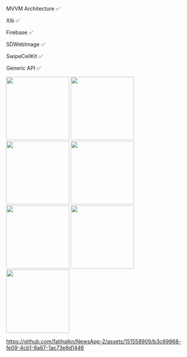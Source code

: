 MVVM Architecture ✅

Xib ✅

Firebase ✅

SDWebImage ✅

SwipeCellKit ✅

Generic API ✅



<img width="170" src="https://github.com/fatihalkn/NewsApp-2/assets/151558909/47cf338e-291b-4aed-beea-0c7fcc1bd570">
<img width="170" src="https://github.com/fatihalkn/NewsApp-2/assets/151558909/df725e0e-ffa2-4598-a6da-eb2e465c3850">
<img width="170" src="https://github.com/fatihalkn/NewsApp-2/assets/151558909/520c9323-12e9-49f9-b92d-98b39cbd022a">
<img width="170" src="https://github.com/fatihalkn/NewsApp-2/assets/151558909/7f843b57-08e2-4a8b-b830-6b079cb06041">
<img width="170" src="https://github.com/fatihalkn/NewsApp-2/assets/151558909/340fa4a8-a991-40e6-bd45-2bde0a3d8243">
<img width="170" src="https://github.com/fatihalkn/NewsApp-2/assets/151558909/e51c6c11-bdd2-4d95-867e-1110885ae371">
<img width="170" src="https://github.com/fatihalkn/NewsApp-2/assets/151558909/7c2366b7-5d45-45df-815d-51119595f7ea">



https://github.com/fatihalkn/NewsApp-2/assets/151558909/b3c69868-fe09-4cb1-8a67-1ac73e8d1446

